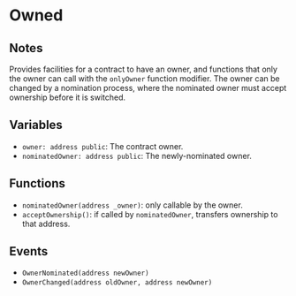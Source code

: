 # Owned

## Notes

Provides facilities for a contract to have an owner, and functions that only the owner can call with the
`onlyOwner` function modifier.
The owner can be changed by a nomination process, where the nominated owner must accept ownership before
it is switched.

## Variables

* `owner: address public`: The contract owner.
* `nominatedOwner: address public`: The newly-nominated owner.

## Functions

* `nominatedOwner(address _owner)`: only callable by the owner.
* `acceptOwnership()`: if called by `nominatedOwner`, transfers ownership to that address.

## Events

* `OwnerNominated(address newOwner)`
* `OwnerChanged(address oldOwner, address newOwner)`

